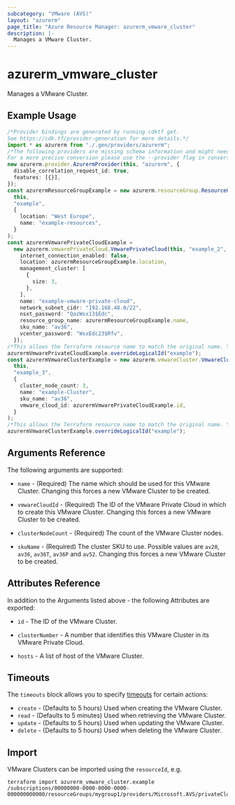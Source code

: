 ```yaml
---
subcategory: "VMware (AVS)"
layout: "azurerm"
page_title: "Azure Resource Manager: azurerm_vmware_cluster"
description: |-
  Manages a VMware Cluster.
---
```


# azurerm\_vmware\_cluster

Manages a VMware Cluster.

## Example Usage

```typescript
/*Provider bindings are generated by running cdktf get.
See https://cdk.tf/provider-generation for more details.*/
import * as azurerm from "./.gen/providers/azurerm";
/*The following providers are missing schema information and might need manual adjustments to synthesize correctly: azurerm.
For a more precise conversion please use the --provider flag in convert.*/
new azurerm.provider.AzurermProvider(this, "azurerm", {
  disable_correlation_request_id: true,
  features: [{}],
});
const azurermResourceGroupExample = new azurerm.resourceGroup.ResourceGroup(
  this,
  "example",
  {
    location: "West Europe",
    name: "example-resources",
  }
);
const azurermVmwarePrivateCloudExample =
  new azurerm.vmwarePrivateCloud.VmwarePrivateCloud(this, "example_2", {
    internet_connection_enabled: false,
    location: azurermResourceGroupExample.location,
    management_cluster: [
      {
        size: 3,
      },
    ],
    name: "example-vmware-private-cloud",
    network_subnet_cidr: "192.168.48.0/22",
    nsxt_password: "QazWsx13$Edc",
    resource_group_name: azurermResourceGroupExample.name,
    sku_name: "av36",
    vcenter_password: "WsxEdc23$Rfv",
  });
/*This allows the Terraform resource name to match the original name. You can remove the call if you don't need them to match.*/
azurermVmwarePrivateCloudExample.overrideLogicalId("example");
const azurermVmwareClusterExample = new azurerm.vmwareCluster.VmwareCluster(
  this,
  "example_3",
  {
    cluster_node_count: 3,
    name: "example-Cluster",
    sku_name: "av36",
    vmware_cloud_id: azurermVmwarePrivateCloudExample.id,
  }
);
/*This allows the Terraform resource name to match the original name. You can remove the call if you don't need them to match.*/
azurermVmwareClusterExample.overrideLogicalId("example");

```

## Arguments Reference

The following arguments are supported:

*   `name` - (Required) The name which should be used for this VMware Cluster. Changing this forces a new VMware Cluster to be created.

*   `vmwareCloudId` - (Required) The ID of the VMware Private Cloud in which to create this VMware Cluster. Changing this forces a new VMware Cluster to be created.

*   `clusterNodeCount` - (Required) The count of the VMware Cluster nodes.

*   `skuName` - (Required) The cluster SKU to use. Possible values are `av20`, `av36`, `av36T`, `av36P` and `av52`. Changing this forces a new VMware Cluster to be created.

## Attributes Reference

In addition to the Arguments listed above - the following Attributes are exported:

*   `id` - The ID of the VMware Cluster.

*   `clusterNumber` - A number that identifies this VMware Cluster in its VMware Private Cloud.

*   `hosts` - A list of host of the VMware Cluster.

## Timeouts

The `timeouts` block allows you to specify [timeouts](https://www.terraform.io/language/resources/syntax#operation-timeouts) for certain actions:

* `create` - (Defaults to 5 hours) Used when creating the VMware Cluster.
* `read` - (Defaults to 5 minutes) Used when retrieving the VMware Cluster.
* `update` - (Defaults to 5 hours) Used when updating the VMware Cluster.
* `delete` - (Defaults to 5 hours) Used when deleting the VMware Cluster.

## Import

VMware Clusters can be imported using the `resourceId`, e.g.

```shell
terraform import azurerm_vmware_cluster.example /subscriptions/00000000-0000-0000-0000-000000000000/resourceGroups/mygroup1/providers/Microsoft.AVS/privateClouds/privateCloud1/clusters/cluster1
```
